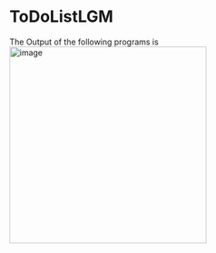 # ToDoListLGM
The Output of the following programs is
<img width="347" alt="image" src="https://github.com/yashsahu2001/ToDoListLGM/assets/117669471/c0d31ab3-9bf3-4303-9e8e-cb03d547ef31">
